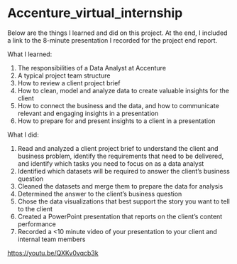 # Accenture_virtual_internship

Below are the things I learned and did on this project. At the end, I included a link to the 8-minute presentation I recorded for the project end report. 

What I learned:
1. The responsibilities of a Data Analyst at Accenture
2. A typical project team structure
3. How to review a client project brief
4. How to clean, model and analyze data to create valuable insights for the client 
5. How to connect the business and the data, and how to communicate relevant and engaging insights in a presentation
6. How to prepare for and present insights to a client in a presentation 


What I did: 
1. Read and analyzed a client project brief to understand the client and business problem, identify the requirements that need to be delivered, and identify which tasks you need to focus on as a data analyst
2. Identified which datasets will be required to answer the client’s business question
3. Cleaned the datasets and merge them to prepare the data for analysis
4. Determined the answer to the client’s business question
5. Chose the data visualizations that best support the story you want to tell to the client
6. Created a PowerPoint presentation that reports on the client’s content performance
7. Recorded a <10 minute video of your presentation to your client and internal team members

https://youtu.be/QXKv0vqcb3k
